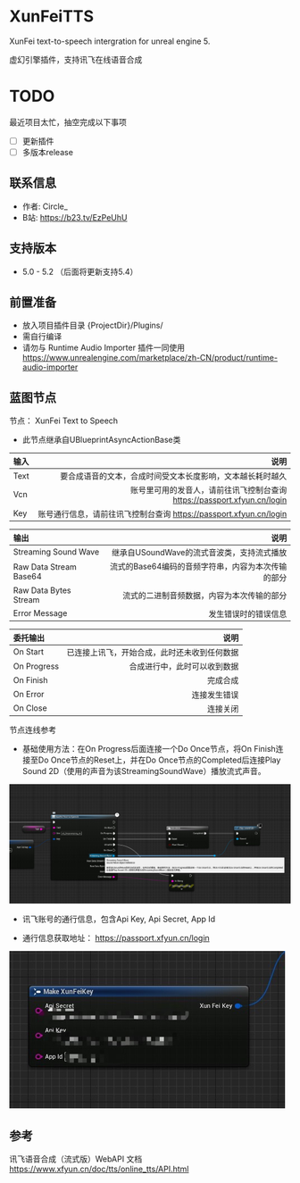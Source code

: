# XunFeiTTS
 XunFei text-to-speech intergration for unreal engine 5.

 虚幻引擎插件，支持讯飞在线语音合成

# TODO
最近项目太忙，抽空完成以下事项
- [ ] 更新插件
- [ ] 多版本release

## 联系信息
 - 作者: Circle_
 - B站: https://b23.tv/EzPeUhU

## 支持版本
 - 5.0 - 5.2 （后面将更新支持5.4）

## 前置准备
 - 放入项目插件目录  {ProjectDir}/Plugins/
 - 需自行编译
 - 请勿与 Runtime Audio Importer 插件一同使用 https://www.unrealengine.com/marketplace/zh-CN/product/runtime-audio-importer

## 蓝图节点

 节点：
 XunFei Text to Speech
 - 此节点继承自UBlueprintAsyncActionBase类

| 输入 | 说明 |
| :- | -: |
| Text | 要合成语音的文本，合成时间受文本长度影响，文本越长耗时越久 |
| Vcn | 账号里可用的发音人，请前往讯飞控制台查询 https://passport.xfyun.cn/login |
| Key | 账号通行信息，请前往讯飞控制台查询 https://passport.xfyun.cn/login |

输出 | 说明 |
| :- | -: |
| Streaming Sound Wave | 继承自USoundWave的流式音波类，支持流式播放 |
| Raw Data Stream Base64 | 流式的Base64编码的音频字符串，内容为本次传输的部分 |
| Raw Data Bytes Stream | 流式的二进制音频数据，内容为本次传输的部分 |
| Error Message  |  发生错误时的错误信息 |

| 委托输出 | 说明 |
| :- | -: |
| On Start | 已连接上讯飞，开始合成，此时还未收到任何数据 |
| On Progress | 合成进行中，此时可以收到数据 |
| On Finish | 完成合成 |
| On Error | 连接发生错误 |
| On Close | 连接关闭 |

 节点连线参考
  - 基础使用方法：在On Progress后面连接一个Do Once节点，将On Finish连接至Do Once节点的Reset上，并在Do Once节点的Completed后连接Play Sound 2D（使用的声音为该StreamingSoundWave）播放流式声音。

<img src="ReadMeImg/node.jpg">

- 讯飞账号的通行信息，包含Api Key, Api Secret, App Id 

- 通行信息获取地址： https://passport.xfyun.cn/login

<img src="ReadMeImg/key.jpg">
 

 ## 参考

 讯飞语音合成（流式版）WebAPI 文档 https://www.xfyun.cn/doc/tts/online_tts/API.html
